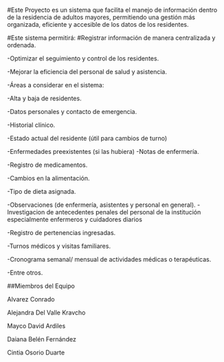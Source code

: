 #Este Proyecto es un sistema que facilita el manejo de información dentro de la residencia de adultos mayores, permitiendo una gestión más organizada, eficiente y accesible de los datos de los residentes.

#Este sistema permitirá: #Registrar información de manera centralizada y ordenada.

-Optimizar el seguimiento y control de los residentes.

-Mejorar la eficiencia del personal de salud y asistencia.

-Áreas a considerar en el sistema:

-Alta y baja de residentes.

-Datos personales y contacto de emergencia.

-Historial clínico.

-Estado actual del residente (útil para cambios de turno)

-Enfermedades preexistentes (si las hubiera)
-Notas de enfermería.

-Registro de medicamentos.

-Cambios en la alimentación.

-Tipo de dieta asignada.

-Observaciones (de enfermería, asistentes y personal en general).
-Investigacion de antecedentes penales del personal de la institución especialmente enfermeros y cuidadores diarios

-Registro de pertenencias ingresadas.

-Turnos médicos y visitas familiares.

-Cronograma semanal/ mensual de actividades médicas o terapéuticas.

-Entre otros.

##Miembros del Equipo

Alvarez Conrado

Alejandra Del Valle Kravcho

Mayco David Ardiles

Daiana Belén Fernández

Cintia Osorio Duarte
